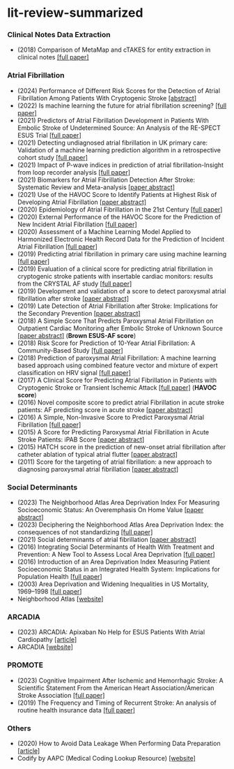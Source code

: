 # lit-review-summarized

### Clinical Notes Data Extraction

* (2018) Comparison of MetaMap and cTAKES for entity extraction in clinical notes [[full paper]](https://bmcmedinformdecismak.biomedcentral.com/articles/10.1186/s12911-018-0654-2)

### Atrial Fibrillation

* (2024) Performance of Different Risk Scores for the Detection of Atrial Fibrillation Among Patients With Cryptogenic Stroke [[abstract]](https://www.ahajournals.org/doi/10.1161/STROKEAHA.123.044961)
* (2022) Is machine learning the future for atrial fibrillation screening? [[full paper]](https://www.sciencedirect.com/science/article/pii/S2666693622000299)
* (2021) Predictors of Atrial Fibrillation Development in Patients With Embolic Stroke of Undetermined Source: An Analysis of the RE-SPECT ESUS Trial [[full paper]](https://www.ahajournals.org/doi/10.1161/CIRCULATIONAHA.121.055176)
* (2021) Detecting undiagnosed atrial fibrillation in UK primary care: Validation of a machine learning prediction algorithm in a retrospective cohort study [[full paper]](https://academic.oup.com/eurjpc/article/28/6/598/6280828?login=false)
* (2021) Impact of P-wave indices in prediction of atrial fibrillation-Insight from loop recorder analysis [[full paper]](https://onlinelibrary.wiley.com/doi/10.1111/anec.12854)
* (2021) Biomarkers for Atrial Fibrillation Detection After Stroke: Systematic Review and Meta-analysis [[paper abstract]](https://pubmed.ncbi.nlm.nih.gov/34504030/)
* (2021) Use of the HAVOC Score to Identify Patients at Highest Risk of Developing Atrial Fibrillation [[paper abstract]](https://pubmed.ncbi.nlm.nih.gov/34157712/#:~:text=HAVOC%20scores%20were%20calculated%20by,body%20mass%20index%20%3E30)
* (2020) Epidemiology of Atrial Fibrillation in the 21st Century [[full paper]](https://www.ahajournals.org/doi/full/10.1161/CIRCRESAHA.120.316340)
* (2020) External Performance of the HAVOC Score for the Prediction of New Incident Atrial Fibrillation [[full paper]](https://www.ahajournals.org/doi/full/10.1161/STROKEAHA.119.027990#:~:text=The%20negative%20predictive%20value%20of%20low%2Drisk%20HAVOC%20score%2C%20or,%2C%2062.1%25–73.3%25)
* (2020) Assessment of a Machine Learning Model Applied to Harmonized Electronic Health Record Data for the Prediction of Incident Atrial Fibrillation [[full paper]](https://jamanetwork.com/journals/jamanetworkopen/fullarticle/2758859)
* (2019) Predicting atrial fibrillation in primary care using machine learning [[full paper]](https://journals.plos.org/plosone/article?id=10.1371/journal.pone.0224582)
* (2019) Evaluation of a clinical score for predicting atrial fibrillation in cryptogenic stroke patients with insertable cardiac monitors: results from the CRYSTAL AF study [[full paper]](https://journals.sagepub.com/doi/10.1177/1756286419842698)
* (2019) Development and validation of a score to detect paroxysmal atrial fibrillation after stroke [[paper abstract]](https://pubmed.ncbi.nlm.nih.gov/30530796/)
* (2019) Late Detection of Atrial Fibrillation after Stroke: Implications for the Secondary Prevention [[paper abstract]](https://pubmed.ncbi.nlm.nih.gov/31618742/)
* (2018) A Simple Score That Predicts Paroxysmal Atrial Fibrillation on Outpatient Cardiac Monitoring after Embolic Stroke of Unknown Source [[paper abstract]](https://pubmed.ncbi.nlm.nih.gov/29501269/) (**Brown ESUS-AF score**)
* (2018) Risk Score for Prediction of 10-Year Atrial Fibrillation: A Community-Based Study [[full paper]](https://www.thieme-connect.de/products/ejournals/html/10.1055/s-0038-1668522)
* (2018) Prediction of paroxysmal Atrial Fibrillation: A machine learning based approach using combined feature vector and mixture of expert classification on HRV signal [[full paper]](https://www.sciencedirect.com/science/article/abs/pii/S0169260718304851?via%3Dihub)
* (2017) A Clinical Score for Predicting Atrial Fibrillation in Patients with Cryptogenic Stroke or Transient Ischemic Attack [[full paper]](https://karger.com/crd/article/138/3/133/97023/A-Clinical-Score-for-Predicting-Atrial) (**HAVOC score**)
* (2016) Novel composite score to predict atrial Fibrillation in acute stroke patients: AF predicting score in acute stroke [[paper abstract]](https://pubmed.ncbi.nlm.nih.gov/26896619/)
* (2016) A Simple, Non-Invasive Score to Predict Paroxysmal Atrial Fibrillation [[full paper]](https://journals.plos.org/plosone/article?id=10.1371/journal.pone.0163621)
* (2015) A Score for Predicting Paroxysmal Atrial Fibrillation in Acute Stroke Patients: iPAB Score [[paper abstract]](https://pubmed.ncbi.nlm.nih.gov/26190307/)
* (2015) HATCH score in the prediction of new-onset atrial fibrillation after catheter ablation of typical atrial flutter [[paper abstract]](https://pubmed.ncbi.nlm.nih.gov/25850017/#:~:text=The%20HATCH%20score%20could%20be,AF%20after%20typical%20AFL%20ablation)
* (2011) Score for the targeting of atrial fibrillation: a new approach to diagnosing paroxysmal atrial fibrillation [[paper abstract]](https://pubmed.ncbi.nlm.nih.gov/21346349/)

### Social Determinants
* (2023) The Neighborhood Atlas Area Deprivation Index For Measuring Socioeconomic Status: An Overemphasis On Home Value [[paper abstract]](https://www.healthaffairs.org/doi/10.1377/hlthaff.2022.01406)
* (2023) Deciphering the Neighborhood Atlas Area Deprivation Index: the consequences of not standardizing [[full paper]](https://academic.oup.com/healthaffairsscholar/article/1/5/qxad063/7342005)
* (2021) Social determinants of atrial fibrillation [[paper abstract]](https://pubmed.ncbi.nlm.nih.gov/34079095/)
* (2016) Integrating Social Determinants of Health With Treatment and Prevention: A New Tool to Assess Local Area Deprivation [[full paper]](https://www.cdc.gov/pcd/issues/2016/16_0221.htm)
* (2016) Introduction of an Area Deprivation Index Measuring Patient Socioeconomic Status in an Integrated Health System: Implications for Population Health [[full paper]](https://www.ncbi.nlm.nih.gov/pmc/articles/PMC5019337/)
* (2003) Area Deprivation and Widening Inequalities in US Mortality, 1969–1998 [[full paper]](https://www.ncbi.nlm.nih.gov/pmc/articles/PMC1447923/)
* Neighborhood Atlas [[website]](https://www.neighborhoodatlas.medicine.wisc.edu/)

### ARCADIA
* (2023) ARCADIA: Apixaban No Help for ESUS Patients With Atrial Cardiopathy [[article]](https://www.tctmd.com/news/arcadia-apixaban-no-help-esus-patients-atrial-cardiopathy)
* ARCADIA [[website]](https://www.nihstrokenet.org/trials/arcadia/home)

### PROMOTE
* (2023) Cognitive Impairment After Ischemic and Hemorrhagic Stroke: A Scientific Statement From the American Heart Association/American Stroke Association [[full paper]](https://www.ahajournals.org/doi/10.1161/STR.0000000000000430)
* (2019) The Frequency and Timing of Recurrent Stroke: An analysis of routine health insurance data [[full paper]](https://www.ncbi.nlm.nih.gov/pmc/articles/PMC6891883/)

### Others

* (2020) How to Avoid Data Leakage When Performing Data Preparation [[article]](https://machinelearningmastery.com/data-preparation-without-data-leakage/)
* Codify by AAPC (Medical Coding Lookup Resource) [[website]](https://www.aapc.com/codes/)
